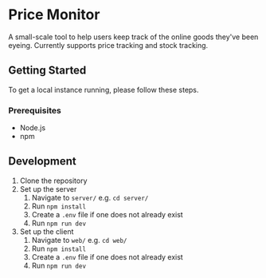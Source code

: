 # Price Monitor

A small-scale tool to help users keep track of the online goods they've been eyeing. Currently supports price tracking and stock tracking.

## Getting Started

To get a local instance running, please follow these steps.

### Prerequisites

- Node.js
- npm

## Development

1. Clone the repository
1. Set up the server
   1. Navigate to `server/` e.g. `cd server/`
   1. Run `npm install`
   1. Create a `.env` file if one does not already exist
   1. Run `npm run dev`
1. Set up the client
   1. Navigate to `web/` e.g. `cd web/`
   1. Run `npm install`
   1. Create a `.env` file if one does not already exist
   1. Run `npm run dev`
